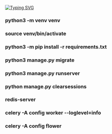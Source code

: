 
[![Typing SVG](https://readme-typing-svg.herokuapp.com?color=%2336BCF7&lines=DRF+NUXT3)](https://git.io/typing-svg)

### python3 -m venv venv
### source venv/bin/activate
### python3 -m pip install -r requirements.txt
### python3 manage.py migrate
### python3 manage.py runserver
### python manage.py clearsessions


### redis-server
### celery -A config worker --loglevel=info
### celery -A config flower

